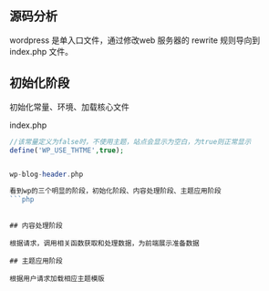## 源码分析

wordpress 是单入口文件，通过修改web 服务器的 rewrite 规则导向到 index.php 文件。

## 初始化阶段

初始化常量、环境、加载核心文件

index.php
``` php
//该常量定义为false时，不使用主题，站点会显示为空白，为true则正常显示
define('WP_USE_THTME',true);


wp-blog-header.php

看到wp的三个明显的阶段，初始化阶段、内容处理阶段、主题应用阶段
```php


```

```

## 内容处理阶段

根据请求，调用相关函数获取和处理数据，为前端展示准备数据

## 主题应用阶段

根据用户请求加载相应主题模版


